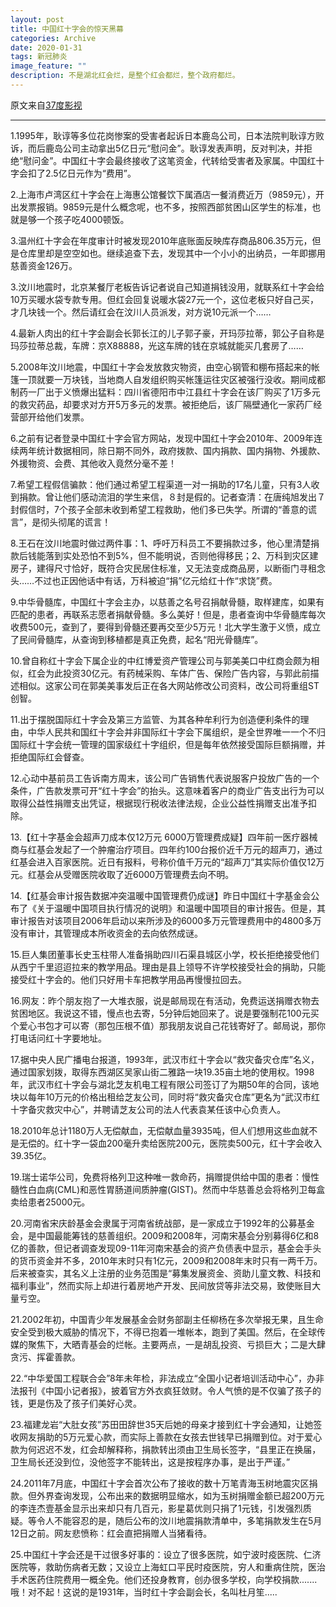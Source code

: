 ```yaml
---
layout: post
title: 中国红十字会的惊天黑幕
categories: Archive
date: 2020-01-31
tags: 新冠肺炎
image_feature: ""
description: 不是湖北红会烂，是整个红会都烂，整个政府都烂。
---
```


原文来自[37度影视](http://206.189.252.32:8083/%E4%B8%AD%E5%9B%BD%E7%BA%A2%E5%8D%81%E5%AD%97%E4%BC%9A%E7%9A%84%E6%83%8A%E5%A4%A9%E9%BB%91%E5%B9%95.html)

---

1.1995年，耿谆等多位花岗惨案的受害者起诉日本鹿岛公司，日本法院判耿谆方败诉，而后鹿岛公司主动拿出5亿日元“慰问金”。耿谆发表声明，反对判决，并拒绝“慰问金”。中国红十字会最终接收了这笔资金，代转给受害者及家属。中国红十字会扣了2.5亿日元作为“费用”。

2.上海市卢湾区红十字会在上海惠公馆餐饮下属酒店一餐消费近万（9859元），开出发票报销。9859元是什么概念呢，也不多，按照西部贫困山区学生的标准，也就是够一个孩子吃4000顿饭。

3.温州红十字会在年度审计时被发现2010年底账面反映库存商品806.35万元，但是仓库里却是空空如也。继续追查下去，发现其中一个小小的出纳员，一年即挪用慈善资金126万。

3.汶川地震时，北京某餐厅老板告诉记者说自己知道捐钱没用，就联系红十字会给10万买暖水袋专款专用。但红会回复说暖水袋27元一个，这位老板只好自己买，才几块钱一个。然后请红会在汶川人员派发，对方说10元派一个……

4.最新人肉出的红十字会副会长郭长江的儿子郭子豪，开玛莎拉蒂，郭公子自称是玛莎拉蒂总裁，车牌：京X88888，光这车牌的钱在京城就能买几套房了……

5.2008年汶川地震，中国红十字会发放救灾物资，由空心钢管和棚布搭起来的帐篷一顶就要一万块钱，当地商人自发组织购买帐篷运往灾区被强行没收。期间成都制药一厂出于义愤爆出猛料：四川省德阳市中江县红十字会在该厂购买了1万多元的救灾药品，却要求对方开5万多元的发票。被拒绝后，该厂隔壁通化一家药厂经营部开给他们发票。

6.之前有记者登录中国红十字会官方网站，发现中国红十字会2010年、2009年连续两年统计数据相同，除日期不同外，政府拨款、国内捐款、国内捐物、外援款、外援物资、会费、其他收入竟然分毫不差！

7.希望工程假信骗款：他们通过希望工程渠道一对一捐助的17名儿童，只有3人收到捐款。曾让他们感动流泪的学生来信，８封是假的。记者查清：在唐纯旭发出７封假信时，7个孩子全部未收到希望工程救助，他们多已失学。所谓的“善意的谎言”，是彻头彻尾的谎言！

8.王石在汶川地震时做过两件事：1、呼吁万科员工不要捐款过多，他心里清楚捐款后钱能落到实处恐怕不到5%，但不能明说，否则他得移民；2、万科到灾区建房子，建得尺寸恰好，既符合灾民居住标准，又无法变成商品房，以断衙门寻租念头……不过也正因他话中有话，万科被迫“捐”亿元给红十作“求饶”费。

9.中华骨髓库，中国红十字会主办，以慈善之名号召捐献骨髓，取样建库，如果有匹配的患者，再联系志愿者捐献骨髓。多么美好！但是，患者查询中华骨髓库每次收费500元，查到了，要得到骨髓还要再交至少5万元！北大学生激于义愤，成立了民间骨髓库，从查询到移植都是真正免费，起名“阳光骨髓库”。

10.曾自称红十字会下属企业的中红博爱资产管理公司与郭美美口中红商会颇为相似，红会为此投资30亿元。有药械采购、车体广告、保险广告内容，与郭此前描述相似。这家公司在郭美美事发后正在各大网站修改公司资料，改公司将重组ST创智。

11.出于摆脱国际红十字会及第三方监管、为其各种牟利行为创造便利条件的理由，中华人民共和国红十字会并非国际红十字会下属组织，是全世界唯一一个不归国际红十字会统一管理的国家级红十字组织，但是每年依然接受国际巨额捐赠，并拒绝国际红会督查。

12.心动中基前员工告诉南方周末，该公司广告销售代表说服客户投放广告的一个条件，广告款发票可开“红十字会”的抬头。这意味着客户的商业广告支出行为可以取得公益性捐赠支出凭证，根据现行税收法律法规，企业公益性捐赠支出准予扣除。

13.【红十字基金会超声刀成本仅12万元 6000万管理费成疑】四年前一医疗器械商与红基会发起了一个肿瘤治疗项目。四年约100台报价近千万元的超声刀，通过红基会进入百家医院。近日有报料，号称价值千万元的“超声刀”其实际价值仅12万元。红基会从受赠医院收取了近6000万管理费去向不明。

14.【红基会审计报告数据冲突温暖中国管理费仍成谜】昨日中国红十字基金会公布了《关于温暖中国项目执行情况的说明》和温暖中国项目的审计报告。但是，其审计报告对该项目2006年启动以来所涉及的6000多万元管理费用中的4800多万没有审计，其管理成本所收资金的去向依然成谜。

15.巨人集团董事长史玉柱带人准备捐助四川石渠县城区小学，校长拒绝接受他们从西宁千里迢迢拉来的教学用品。理由是县上领导不许学校接受社会的捐助，只能接受红十字会的。他们只好用卡车把教学用品再慢慢拉回去。

16.网友：昨个朋友抱了一大堆衣服，说是邮局现在有活动，免费运送捐赠衣物去贫困地区。我说这不错，慢点也去寄，5分钟后她回来了。说是要强制花100元买个爱心书包才可以寄（那包压根不值）那我朋友说自己花钱寄好了。邮局说，那你打电话问红十字要地址。

17.据中央人民广播电台报道，1993年，武汉市红十字会以“救灾备灾仓库”名义，通过国家划拨，取得东西湖区吴家山街二雅路一块19.35亩土地的使用权。1998年，武汉市红十字会与湖北芝友机电工程有限公司签订了为期50年的合同，该地块以每年10万元的价格出租给芝友公司，同时将“救灾备灾仓库”更名为“武汉市红十字备灾救灾中心”，并聘请芝友公司的法人代表袁某任该中心负责人。

18.2010年总计1180万人无偿献血，无偿献血量3935吨，但人们想用这些血就不是无偿的。红十字一袋血200毫升卖给医院200元，医院卖500元，红十字会收入39.35亿。

19.瑞士诺华公司，免费将格列卫这种唯一救命药，捐赠提供给中国的患者：慢性髓性白血病(CML)和恶性胃肠道间质肿瘤(GIST)。然而中华慈善总会将格列卫每盒卖给患者25000元。

20.河南省宋庆龄基金会隶属于河南省统战部，是一家成立于1992年的公募基金会，是中国最能筹钱的慈善组织。2009和2008年，河南宋基会分别募得6亿和8亿的善款，但记者调查发现09-11年河南宋基会的资产负债表中显示，基金会手头的货币资金并不多，2010年末时只有1亿元，2009和2008年末时只有一两千万。后来被查实，其名义上注册的业务范围是“募集发展资金、资助儿童文教、科技和福利事业”，然而实际上却进行着房地产开发、民间放贷等非法交易，致使账目大量亏空。

21.2002年初，中国青少年发展基金会财务部副主任柳杨在多次举报无果，且生命安全受到极大威胁的情况下，不得已抱着一堆帐本，跑到了美国。然后，在全球传媒的聚焦下，大晒青基会的烂帐。主要两点，一是胡乱投资、亏损巨大；二是大肆贪污、挥霍善款。

22.“中华爱国工程联合会”8年未年检，非法成立“全国小记者培训活动中心”，办非法报刊《中国小记者报》，披着官方外衣疯狂敛财。令人气愤的是不仅骗了孩子的钱，更是伤及了孩子们美好心灵。

23.福建龙岩“大肚女孩”苏田田辞世35天后她的母亲才接到红十字会通知，让她签收网友捐助的5万元爱心款，而实际上善款在女孩去世钱早已捐赠到位。对于爱心款为何迟迟不发，红会却解释称，捐款转出须由卫生局长签字，“县里正在换届，卫生局长还没到位，没他签字不能转出，这是按程序办事，是出于严谨。”

24.2011年7月底，中国红十字会首次公布了接收的数十万笔青海玉树地震灾区捐款。但外界查询发现，公布出来的数据明显缩水，如为玉树捐赠金额已超200万元的李连杰壹基金显示出来却只有几百元，影星葛优则只捐了1元钱，引发强烈质疑。等令人不能容忍的是，随后公布的汶川地震捐款清单中，多笔捐款发生在5月12日之前。网友悲愤称：红会直把捐赠人当猪看待。

25.中国红十字会还是干过很多好事的：设立了很多医院，如宁波时疫医院、仁济医院等，救助伤病者无数；又设立上海虹口平民时疫医院，穷人和重病住院，医治手术医药住院费用一概全免。他们还投身教育，创办很多学校，向学校捐款.......哦！对不起！这说的是1931年，当时红十字会副会长，名叫杜月笙.....
